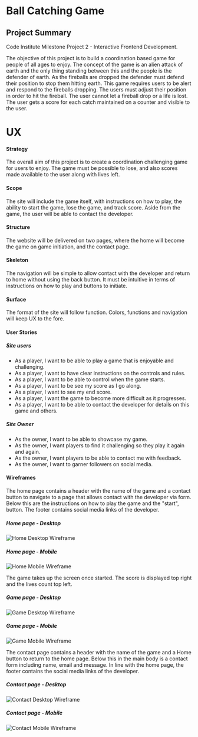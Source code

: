 # Ball Catching Game

## Project Summary

Code Institute Milestone Project 2 - Interactive Frontend Development.

The objective of this project is to build a coordination based game for people of all ages to enjoy.
The concept of the game is an alien attack of earth and the only thing standing between this and 
the people is the defender of earth. 
As the fireballs are dropped the defender must defend their position to stop them hitting earth.
This game requires users to be alert and respond to the fireballs dropping.
The users must adjust their position in order to hit the fireball. 
The user cannot let a fireball drop or a life is lost. 
The user gets a score for each catch maintained on a counter and visible to the user.

# UX

#### Strategy

The overall aim of this project is to create a coordination challenging game for users to enjoy. 
The game must be possible to lose, and also scores made available to the user along with lives left.

#### Scope

The site will include the game itself, with instructions on how to play, the ability to start the game,
lose the game, and track score. Aside from the game, the user will be able to contact the developer.

#### Structure

The website will be delivered on two pages, where the home will become the game on game initiation, and the contact page.

#### Skeleton

The navigation will be simple to allow contact with the developer and return to home without using the back button.
It must be intuitive in terms of instructions on how to play and buttons to initiate. 

#### Surface

The format of the site will follow function. Colors, functions and navigation will keep UX to the fore.  

#### User Stories

##### Site users

- As a player, I want to be able to play a game that is enjoyable and challenging.
- As a player, I want to have clear instructions on the controls and rules.
- As a player, I want to be able to control when the game starts.
- As a player, I want to be see my score as I go along. 
- As a player, I want to see my end score.
- As a player, I want the game to become more difficult as it progresses.
- As a player, I want to be able to contact the developer for details on this game and others.

##### Site Owner

-  As the owner, I want to be able to showcase my game.
-  As the owner, I want players to find it challenging so they play it again and again.
-  As the owner, I want players to be able to contact me with feedback.
-  As the owner, I want to garner followers on social media. 

#### Wireframes

The home page contains a header with the name of the game and a contact button 
to navigate to a page that allows contact with the developer via form.
Below this are the instructions on how to play the game and the "start", button.
The footer contains social media links of the developer.

##### Home page - Desktop
![Home Desktop Wireframe](/readme_images/home.desktop.png)

##### Home page - Mobile
![Home Mobile Wireframe](/readme_images/home.mobile.png)

The game takes up the screen once started. The score is displayed 
top right and the lives count top left. 

##### Game page - Desktop
![Game Desktop Wireframe](/readme_images/game.desktop.png)

##### Game page - Mobile
![Game Mobile Wireframe](/readme_images/game.mobile.png)

The contact page contains a header with the name of the game and a Home button 
to return to the home page.
Below this in the main body is a contact form including name, email and message.
In line with the home page, the footer contains the social media links of the 
developer.

##### Contact page - Desktop
![Contact Desktop Wireframe](/readme_images/contact.desktop.png)

##### Contact page - Mobile
![Contact Mobile Wireframe](/readme_images/contact.mobile.png)